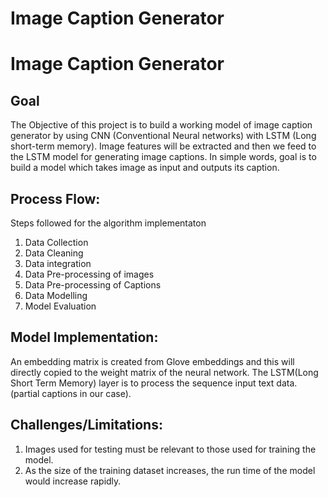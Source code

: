 # Image Caption Generator
 # Image Caption Generator

## Goal 

The Objective of this project is to build a working model of image caption generator by using CNN (Conventional Neural networks) with LSTM (Long short-term memory). Image features will be extracted and then we feed to the LSTM model for generating image captions. 
In simple words, goal is to build a model which takes image as input and outputs its caption.


## Process Flow:

Steps followed for the algorithm implementaton
1. Data Collection
2. Data Cleaning
3. Data integration
4. Data Pre-processing of images
5. Data Pre-processing of Captions
6. Data Modelling
7. Model Evaluation

## Model Implementation:

An embedding matrix is created from Glove embeddings and this will directly copied to the weight matrix of the neural network.
The LSTM(Long Short Term Memory) layer is to process the sequence input text data.(partial captions in our case).

## Challenges/Limitations:

1. Images used for testing must be relevant to those used for training the model.
2. As the size of the training dataset increases, the run time of the model would increase rapidly.
